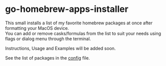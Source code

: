 # go-homebrew-apps-installer
This small installs a list of my favorite homebrew packages at once after formatting your MacOS device.  
You can add or remove casks/formulas from the list to suit your needs using flags or dialog menu through the terminal.

Instructions, Usage and Examples will be added soon.

 See the list of packages in the [config](config.go) file.